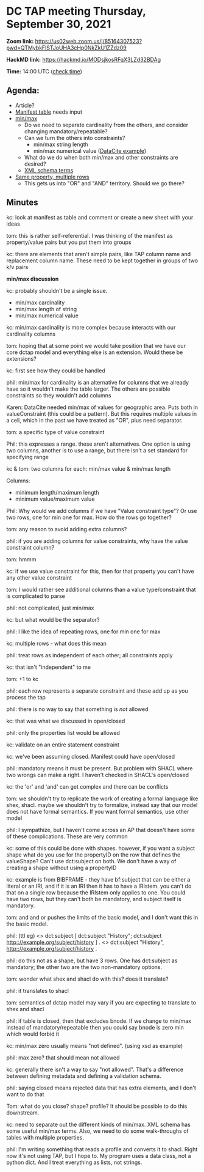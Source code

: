 # DC TAP meeting Thursday, September 30, 2021

**Zoom link:** https://us02web.zoom.us/j/85164307523?pwd=QTMybkFlSTJoUHA3cHp0NkZkU1ZZdz09

**HackMD link:** https://hackmd.io/MODsjkosRFqX3LZd32BDAg

**Time:** 14:00 UTC ([check time](https://www.timeanddate.com/worldclock/fixedtime.html?msg=DC+TAP&iso=20210930T14&p1=%3A&ah=1))

## Agenda:

* Article?
* [Manifest table](https://docs.google.com/spreadsheets/d/1uCPcY6RJI3MhVt0xR5TDykL6ayRj-FRzuIm0QQQSYRU/edit#gid=0) needs input
* [min/max](https://github.com/dcmi/dctap/issues/50)
    * Do we need to separate cardinality from the others, and consider changing mandatory/repeatable?
    * Can we turn the others into constraints?
        * min/max string length
        * min/max numerical value ([DataCite example](https://docs.google.com/spreadsheets/d/1e7yupArUDdCEg-MtHp78x9Aq9B3q-6oU/edit#gid=1531062466))
    * What do we do when both min/max and other constraints are desired?
    * [XML schema terms](https://www.w3.org/TR/2004/REC-xmlschema-1-20041028/structures.html#p-max_occurs)
* [Same property, multiple rows](https://github.com/dcmi/dctap/issues/51)
    * This gets us into "OR" and "AND" territory. Should we go there?

## Minutes

kc: look at manifest as table and comment or create a new sheet with your ideas

tom: this is rather self-referential. I was thinking of the manifest as property/value pairs but you put them into groups

kc: there are elements that aren't simple pairs, like TAP column name and replacement column name. These need to be kept together in groups of two k/v pairs

**min/max discussion**

kc: probably shouldn't be a single issue. 
* min/max cardinality
* min/max length of string
* min/max numerical value

kc: min/max cardinality is more complex because interacts with our cardinality columns

tom: hoping that at some point we would take position that we have our core dctap model and everything else is an extension. Would these be extensions?

kc: first see how they could be handled

phil: min/max for cardinality is an alternative for columns that we already have so it wouldn't make the table larger. The others are possible constraints so they wouldn't add columns

Karen: DataCite needed min/max of values for geographic area. Puts both in valueConstraint (this could be a pattern). But this requires multiple values in a cell, which in the past we have treated as "OR", plus need separator. 

tom: a specific type of value constraint

Phil: this expresses a range. these aren't alternatives. One option is using two columns, another is to use a range, but there isn't a set standard for specifying range

kc & tom: two columns for each: min/max value & min/max length

Columns: 
* minimum length/maximum length
* minimum value/maximum value

Phil: Why would we add columns if we have "Value constraint type"? Or use two rows, one for min one for max. How do the rows go together?

tom: any reason to avoid adding extra columns?

phil: if you are adding columns for value constraints, why have the value constraint column?

tom: hmmm

kc: if we use value constraint for this, then for that property you can't have any other value constraint

tom: I would rather see additional columns than a value type/constraint that is complicated to parse

phil: not complicated, just min/max

kc: but what would be the separator?

phil: I like the idea of repeating rows, one for min one for max

kc: multiple rows - what does this mean

phil: treat rows as independent of each other; all constraints apply

kc: that isn't "independent" to me

tom: +1 to kc

phil: each row represents a separate constraint and these add up as you process the tap

phil: there is no way to say that something is *not* allowed

kc: that was what we discussed in open/closed 

phil: only the properties list would be allowed

kc: validate on an entire statement constraint

kc: we've been assuming closed. Manifest could have open/closed

phil: mandatory means it must be present. But problem with SHACL where two wrongs can make a right. I haven't checked in SHACL's open/closed

kc: the 'or' and 'and' can get complex and there can be conflicts

tom: we shouldn't try to replicate the work of creating a formal language like shex, shacl. maybe we shouldn't try to formalize, instead say that our model does not have formal semantics. If you want formal semantics, use other model

phil: I sympathize, but I haven't come across an AP that doesn't have some of these complications. These are very common

kc: some of this could be done with shapes. however, if you want a subject shape what do you use for the propertyID on the row that defines the valueShape? Can't use dct:subject on both. We don't have a way of creating a shape without using a propertyID

kc: example is from BIBFRAME - they have bf:subject that can be either a literal or an IRI, and if it is an IRI then it has to have a IRIstem. you can't do that on a single row because the IRIstem only applies to one. You could have two rows, but they can't both be mandatory, and subject itself is mandatory.

tom: and and or pushes the limits of the basic model, and I don't want this in the basic model.

phil: 	(ttl eg)
<> dct:subject [ dct:subject "History"; dct:subject <http:://example.org/subject/history> ] .
<> dct:subject "History", <http:://example.org/subject/history> .

phil: do this not as a shape, but have 3 rows. One has dct:subject as mandatory; the other two are the two non-mandatory options.

tom: wonder what shex and shacl do with this? does it translate?

phil: it translates to shacl

tom: semantics of dctap model may vary if you are expecting to translate to shex and shacl

phil: if table is closed, then that excludes bnode. If we change to min/max instead of mandatory/repeatable then you could say bnode is zero min which would forbid it

kc: min/max zero usually means "not defined". (using xsd as example)

phil: max zero? that should mean not allowed

kc: generally there isn't a way to say "not allowed". That's a difference between defining metadata and defining a validation schema.

phil: saying closed means rejected data that has extra elements, and I don't want to do that

Tom: what do you close? shape? profile? It should be possible to do this downstream.

kc: need to separate out the different kinds of min/max. XML schema has some useful min/max terms. Also, we need to do some walk-throughs of tables with multiple properties.

phil: I'm writing something that reads a profile and converts it to shacl. Right now it's not using TAP, but I hope to. My program uses a data class, not a python dict. And I treat everything as lists, not strings.
